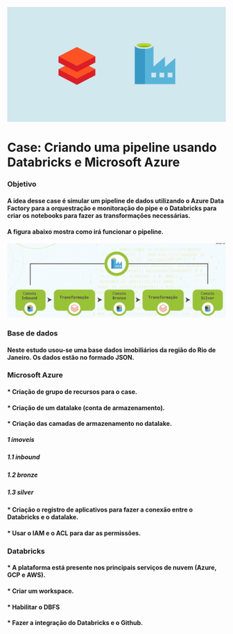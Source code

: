 ![imagem](https://github.com/marcio608/case-pipeline-databricks-azure/blob/main/Azure-Data-Factory-cover.png)




# **Case: Criando uma pipeline usando Databricks e Microsoft Azure**

### **Objetivo**

#### A idea desse case é simular um pipeline de dados utilizando o Azure Data Factory para a orquestração e monitoração do pipe e o Databricks para criar os notebooks para fazer as transformações necessárias.
#### A figura abaixo mostra como irá funcionar o pipeline.

![imagem_pipeline](https://github.com/marcio608/case-pipeline-databricks-azure/blob/main/pipeline_photo.png)


### **Base de dados**

#### Neste estudo usou-se uma base dados imobiliários da região do Rio de Janeiro. Os dados estão no formado JSON.


### **Microsoft Azure**

#### * Criação de grupo de recursos para o case.
#### * Criação de um datalake (conta de armazenamento).
#### * Criação das camadas de armazenamento no datalake.
##### 1 imoveis
##### 1.1 inbound
##### 1.2 bronze
##### 1.3 silver

#### * Criação o registro de aplicativos para fazer a conexão entre o Databricks e o datalake.
#### * Usar o IAM e o ACL para dar as permissões.


### **Databricks**

#### * A plataforma está presente nos principais serviços de nuvem (Azure, GCP e AWS).
#### * Criar um workspace.
#### * Habilitar o DBFS
#### * Fazer a integração do Databricks e o Github. 





